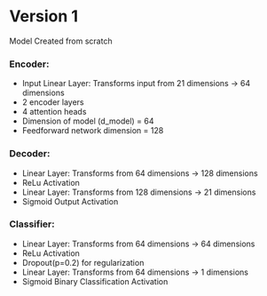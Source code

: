 # Version 1
Model Created from scratch
### Encoder:
- Input Linear Layer: Transforms input from 21 dimensions → 64 dimensions
- 2 encoder layers
- 4 attention heads
- Dimension of model (d_model) = 64
- Feedforward network dimension = 128

### Decoder:
- Linear Layer: Transforms from 64 dimensions → 128 dimensions
- ReLu Activation
- Linear Layer: Transforms from 128 dimensions → 21 dimensions
- Sigmoid Output Activation

### Classifier:
- Linear Layer: Transforms from 64 dimensions → 64 dimensions
- ReLu Activation
- Dropout(p=0.2) for regularization
- Linear Layer: Transforms from 64 dimensions → 1 dimensions
- Sigmoid Binary Classification Activation

  
